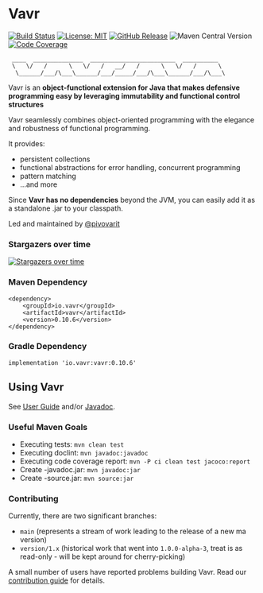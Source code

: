 # Vavr

[![Build Status](https://github.com/vavr-io/vavr/actions/workflows/ci.yml/badge.svg)](https://github.com/vavr-io/vavr/actions/workflows/ci.yml)
[![License: MIT](https://img.shields.io/badge/License-MIT-yellow.svg?style=flat-square)](https://opensource.org/licenses/MIT)
[![GitHub Release](https://img.shields.io/github/release/vavr-io/vavr.svg?style=flat-square)](https://github.com/vavr-io/vavr/releases)
![Maven Central Version](https://img.shields.io/maven-central/v/io.vavr/vavr?versionPrefix=0)
[![Code Coverage](https://codecov.io/gh/vavr-io/vavr/branch/master/graph/badge.svg)](https://codecov.io/gh/vavr-io/vavr)

```text
 ____  ______________  ________________________  __________
 \   \/   /      \   \/   /   __/   /      \   \/   /      \
  \______/___/\___\______/___/_____/___/\___\______/___/\___\
```

Vavr is an **object-functional extension for Java that makes defensive programming easy by leveraging immutability and functional control structures**

Vavr seamlessly combines object-oriented programming with the elegance and robustness of functional programming. 

It provides:
* persistent collections
* functional abstractions for error handling, concurrent programming
* pattern matching
* ...and more

Since **Vavr has no dependencies** beyond the JVM, you can easily add it as a standalone .jar to your classpath.

Led and maintained by [@pivovarit](http://github.com/pivovarit)

### Stargazers over time
[![Stargazers over time](https://starchart.cc/vavr-io/vavr.svg?variant=adaptive)](https://starchart.cc/vavr-io/vavr)

### Maven Dependency

    <dependency>
        <groupId>io.vavr</groupId>
        <artifactId>vavr</artifactId>
        <version>0.10.6</version>
    </dependency>

### Gradle Dependency

    implementation 'io.vavr:vavr:0.10.6'

## Using Vavr

See [User Guide](http://docs.vavr.io) and/or [Javadoc](http://www.javadoc.io/doc/io.vavr/vavr).

### Useful Maven Goals

* Executing tests: `mvn clean test`
* Executing doclint: `mvn javadoc:javadoc`
* Executing code coverage report: `mvn -P ci clean test jacoco:report`
* Create -javadoc.jar: `mvn javadoc:jar`
* Create -source.jar: `mvn source:jar`

### Contributing

Currently, there are two significant branches:
- `main` (represents a stream of work leading to the release of a new ma version)
- `version/1.x` (historical work that went into `1.0.0-alpha-3`, treat is as read-only - will be kept around for cherry-picking)

A small number of users have reported problems building Vavr. Read our [contribution guide](./CONTRIBUTING.md) for details.
